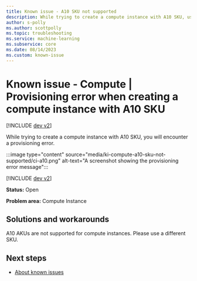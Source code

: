 ```yaml
---
title: Known issue - A10 SKU not supported
description: While trying to create a compute instance with A10 SKU, users will encounter a provisioning error.
author: s-polly
ms.author: scottpolly
ms.topic: troubleshooting  
ms.service: machine-learning
ms.subservice: core
ms.date: 08/14/2023
ms.custom: known-issue
---
```


# Known issue  - Compute | Provisioning error when creating a compute instance with A10 SKU

[!INCLUDE [dev v2](../includes/machine-learning-dev-v2.md)]

While trying to create a compute instance with A10 SKU, you will encounter a provisioning error.

:::image type="content" source="media/ki-compute-a10-sku-not-supported/ci-a10.png" alt-text="A screenshot showing the provisioning error message":::

[!INCLUDE [dev v2](../includes/machine-learning-dev-v2.md)]

**Status:** Open

**Problem area:** Compute Instance

## Solutions and workarounds

A10 AKUs are not supported for compute instances. Please use a different SKU.

## Next steps

- [About known issues](azureml-known-issues.md)
